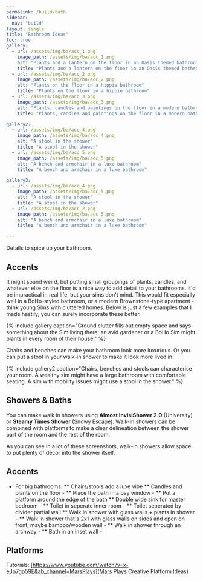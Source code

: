```yaml
---
permalink: /build/bath
sidebar:
  nav: "build"
layout: single
title: "Bathroom Ideas"
toc: true
gallery:
  - url: /assets/img/ba/acc_1.png
    image_path: /assets/img/ba/acc_1.png
    alt: "Plants and a lantern on the floor in an Oasis themed bathroom"
    title: "Plants and a lantern on the floor in an Oasis themed bathroom"
  - url: /assets/img/ba/acc_2.png
    image_path: /assets/img/ba/acc_2.png
    alt: "Plants on the floor in a hippie bathroom"
    title: "Plants on the floor in a hippie bathroom"
  - url: /assets/img/ba/acc_3.png
    image_path: /assets/img/ba/acc_3.png
    alt: "Plants, candles and paintings on the floor in a modern bathroom"
    title: "Plants, candles and paintings on the floor in a modern bathroom"

gallery2:
  - url: /assets/img/ba/acc_4.png
    image_path: /assets/img/ba/acc_4.png
    alt: "A stool in the shower"
    title: "A stool in the shower"
  - url: /assets/img/ba/acc_5.png
    image_path: /assets/img/ba/acc_5.png
    alt: "A bench and armchair in a luxe bathroom"
    title: "A bench and armchair in a luxe bathroom"

gallery3:
  - url: /assets/img/ba/acc_4.png
    image_path: /assets/img/ba/acc_5.png
    alt: "A stool in the shower"
    title: "A stool in the shower"
  - url: /assets/img/ba/acc_2.png
    image_path: /assets/img/ba/acc_5.png
    alt: "A bench and armchair in a luxe bathroom"
    title: "A bench and armchair in a luxe bathroom"

---
```


Details to spice up your bathroom.  

## Accents

It might sound weird, but putting small groupings of plants, candles, and whatever else on the floor is a nice way to add detail to your bathrooms. It'd be impractical in real life, but your sims don't mind. This would fit especially well in a BoHo-styled bathroom, or a modern Brownstone-type apartment - think young Sims with cluttered homes. Below is just a few examples that I made hastily; you can surely incorporate these better. 

{% include gallery caption="Ground clutter fills out empty space and says something about the Sim living there; an avid gardener or a BoHo Sim might plants in every room of their house." %}

Chairs and benches can make your bathroom look more luxurious. Or you can put a stool in your walk-in shower to make it look more lived in. 

{% include gallery2 caption="Chairs, benches and stools can characterise your room. A wealthy sim might have a large bathroom with comfortable seating. A sim with mobility issues might use a stool in the shower." %}

## Showers & Baths

You can make walk in showers using **Almost InvisiShower 2.0** (University) or **Steamy Times Shower** (Snowy Escape). Walk-in showers can be combined with platforms to make a clear delineation between the shower part of the room and the rest of the room. 

As you can see in a lot of these screenshots, walk-in showers allow space to put plenty of decor into the shower itself. 



## Accents
* For big bathrooms:
** Chairs/stools add a luxe vibe
** Candles and plants on the floor - 
** Place the bath in a bay window -
** Put a platform around the edge of the bath 
** Double wide sink for master bedroom - 
** Toilet in seperate inner room - 
** Toilet seperated by divider partial wall
** Walk in shower with glass walls + plants in shower -
** Walk in shower that's 2x1 with glass walls on sides and open on front, maybe bamboo/wooden wall -
** Walk in shower through an archway -
** Bath in an inset wall - 


## Platforms
<span class="small">Tutorials: [https://www.youtube.com/watch?v=x-eJp7gp59E&ab_channel=MarsPlays](Mars Plays Creative Platform Ideas)</span>